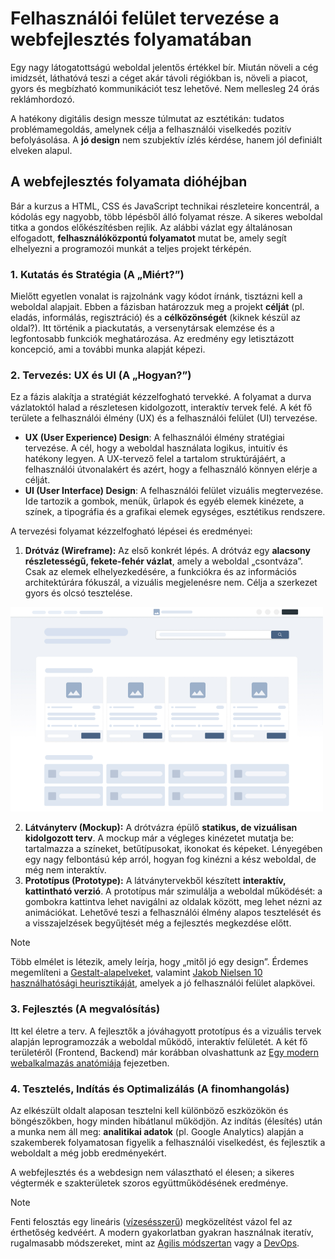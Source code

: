 # Felhasználói felület tervezése a webfejlesztés folyamatában

Egy nagy látogatottságú weboldal jelentős értékkel bír. Miután növeli a cég imidzsét, láthatóvá teszi a céget akár távoli régiókban is, növeli a piacot, gyors és megbízható kommunikációt tesz lehetővé. Nem mellesleg 24 órás reklámhordozó.

A hatékony digitális design messze túlmutat az esztétikán: tudatos problémamegoldás, amelynek célja a felhasználói viselkedés pozitív befolyásolása. A **jó design** nem szubjektív ízlés kérdése, hanem jól definiált elveken alapul.

## A webfejlesztés folyamata dióhéjban

Bár a kurzus a HTML, CSS és JavaScript technikai részleteire koncentrál, a kódolás egy nagyobb, több lépésből álló folyamat része. A sikeres weboldal titka a gondos előkészítésben rejlik. Az alábbi vázlat egy általánosan elfogadott, **felhasználóközpontú folyamatot** mutat be, amely segít elhelyezni a programozói munkát a teljes projekt térképén.

### 1. Kutatás és Stratégia (A „Miért?”)

Mielőtt egyetlen vonalat is rajzolnánk vagy kódot írnánk, tisztázni kell a weboldal alapjait. Ebben a fázisban határozzuk meg a projekt **célját** (pl. eladás, informálás, regisztráció) és a **célközönségét** (kiknek készül az oldal?). Itt történik a piackutatás, a versenytársak elemzése és a legfontosabb funkciók meghatározása. Az eredmény egy letisztázott koncepció, ami a további munka alapját képezi.

### 2. Tervezés: UX és UI (A „Hogyan?”)

Ez a fázis alakítja a stratégiát kézzelfogható tervekké. A folyamat a durva vázlatoktól halad a részletesen kidolgozott, interaktív tervek felé. A két fő területe a felhasználói élmény (UX) és a felhasználói felület (UI) tervezése.

* **UX (User Experience) Design**: A felhasználói élmény stratégiai tervezése. A cél, hogy a weboldal használata logikus, intuitív és hatékony legyen. A UX-tervező felel a tartalom struktúrájáért, a felhasználói útvonalakért és azért, hogy a felhasználó könnyen elérje a célját.
* **UI (User Interface) Design**: A felhasználói felület vizuális megtervezése. Ide tartozik a gombok, menük, űrlapok és egyéb elemek kinézete, a színek, a tipográfia és a grafikai elemek egységes, esztétikus rendszere.

A tervezési folyamat kézzelfogható lépései és eredményei:

1.  **Drótváz (Wireframe):** Az első konkrét lépés. A drótváz egy **alacsony részletességű, fekete-fehér vázlat**, amely a weboldal „csontváza”. Csak az elemek elhelyezkedésére, a funkciókra és az információs architektúrára fókuszál, a vizuális megjelenésre nem. Célja a szerkezet gyors és olcsó tesztelése.

![Low-fidelity-web](./Low-fidelity-web.png)

2.  **Látványterv (Mockup):** A drótvázra épülő **statikus, de vizuálisan kidolgozott terv**. A mockup már a végleges kinézetet mutatja be: tartalmazza a színeket, betűtípusokat, ikonokat és képeket. Lényegében egy nagy felbontású kép arról, hogyan fog kinézni a kész weboldal, de még nem interaktív.
3.  **Prototípus (Prototype):** A látványtervekből készített **interaktív, kattintható verzió**. A prototípus már szimulálja a weboldal működését: a gombokra kattintva lehet navigálni az oldalak között, meg lehet nézni az animációkat. Lehetővé teszi a felhasználói élmény alapos tesztelését és a visszajelzések begyűjtését még a fejlesztés megkezdése előtt.

> [!NOTE]
> Több elmélet is létezik, amely leírja, hogy „mitől jó egy design”. Érdemes megemlíteni a [Gestalt-alapelveket](https://uxdesignblog.hu/articles/gestalt), valamint [Jakob Nielsen 10 használhatósági heurisztikáját](https://innovationdesign.hu/ux/10-usability-heurisztika-nielsen/), amelyek a jó felhasználói felület alapkövei.

### 3. Fejlesztés (A megvalósítás)

Itt kel életre a terv. A fejlesztők a jóváhagyott prototípus és a vizuális tervek alapján leprogramozzák a weboldal működő, interaktív felületét. A két fő területéről (Frontend, Backend) már korábban olvashattunk az [Egy modern webalkalmazás anatómiája](../week01/01-fullstack.md) fejezetben.

### 4. Tesztelés, Indítás és Optimalizálás (A finomhangolás)

Az elkészült oldalt alaposan tesztelni kell különböző eszközökön és böngészőkben, hogy minden hibátlanul működjön. Az indítás (élesítés) után a munka nem áll meg: **analitikai adatok** (pl. Google Analytics) alapján a szakemberek folyamatosan figyelik a felhasználói viselkedést, és fejlesztik a weboldalt a még jobb eredményekért.

A webfejlesztés és a webdesign nem választható el élesen; a sikeres végtermék e szakterületek szoros együttműködésének eredménye.

> [!NOTE]
> Fenti felosztás egy lineáris ([vízesésszerű](https://www.geeksforgeeks.org/software-engineering/waterfall-model/)) megközelítést vázol fel az érthetőség kedvéért. A modern gyakorlatban gyakran használnak iteratív, rugalmasabb módszereket, mint az [Agilis módszertan](https://www.geeksforgeeks.org/software-testing/what-is-agile-methodology/) vagy a [DevOps](https://www.geeksforgeeks.org/devops/introduction-to-devops/).